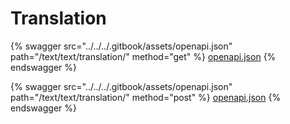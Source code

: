 # Translation

{% swagger src="../../../.gitbook/assets/openapi.json" path="/text/text/translation/" method="get" %}
[openapi.json](../../../.gitbook/assets/openapi.json)
{% endswagger %}

{% swagger src="../../../.gitbook/assets/openapi.json" path="/text/text/translation/" method="post" %}
[openapi.json](../../../.gitbook/assets/openapi.json)
{% endswagger %}
